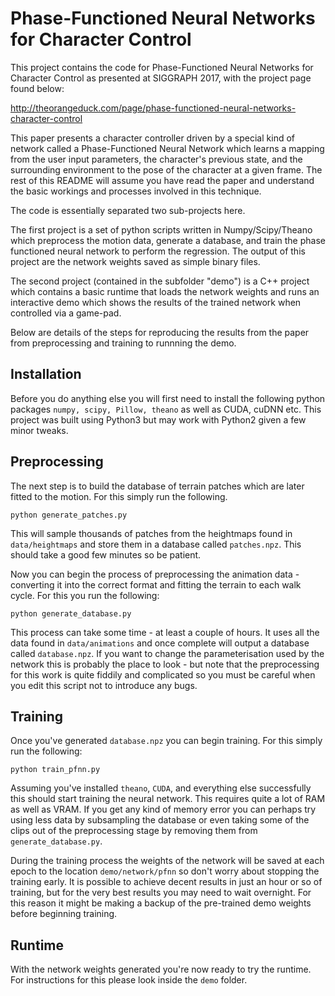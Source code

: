 Phase-Functioned Neural Networks for Character Control
======================================================

This project contains the code for Phase-Functioned Neural Networks for 
Character Control as presented at SIGGRAPH 2017, with the project page found
below:

http://theorangeduck.com/page/phase-functioned-neural-networks-character-control

This paper presents a character controller driven by a special kind of network
called a Phase-Functioned Neural Network which learns a mapping from the user
input parameters, the character's previous state, and the surrounding 
environment to the pose of the character at a given frame. The rest of this 
README will assume you have read the paper and understand the basic workings 
and processes involved in this technique.

The code is essentially separated two sub-projects here.

The first project is a set of python scripts written in Numpy/Scipy/Theano 
which preprocess the motion data, generate a database, and train the phase 
functioned neural network to perform the regression. The output of this project
are the network weights saved as simple binary files.

The second project (contained in the subfolder "demo") is a C++ project which
contains a basic runtime that loads the network weights and runs an interactive 
demo which shows the results of the trained network when controlled via a 
game-pad.

Below are details of the steps for reproducing the results from the paper from 
preprocessing and training to runnning the demo.


Installation
------------

Before you do anything else you will first need to install the following python 
packages `numpy, scipy, Pillow, theano` as well as CUDA, cuDNN etc. This 
project was built using Python3 but may work with Python2 given a few minor 
tweaks.


Preprocessing
-------------

The next step is to build the database of terrain patches which are later 
fitted to the motion. For this simply run the following. 

    python generate_patches.py

This will sample thousands of patches from the heightmaps found in 
`data/heightmaps` and store them in a database called `patches.npz`. This
should take a good few minutes so be patient.

Now you can begin the process of preprocessing the animation data - converting 
it into the correct format and fitting the terrain to each walk cycle. For this
you run the following:

    python generate_database.py

This process can take some time - at least a couple of hours. It uses all the 
data found in `data/animations` and once complete will output a database called 
`database.npz`. If you want to change the parameterisation used by the network 
this is probably the place to look - but note that the preprocessing for this 
work is quite fiddily and complicated so you must be careful when you edit this 
script not to introduce any bugs.


Training
--------

Once you've generated `database.npz` you can begin training. For this simply 
run the following:

    python train_pfnn.py

Assuming you've installed `theano`, `CUDA`, and everything else successfully 
this should start training the neural network. This requires quite a lot of RAM
as well as VRAM. If you get any kind of memory error you can perhaps try using 
less data by subsampling the database or even taking some of the clips out of 
the preprocessing stage by removing them from `generate_database.py`.

During the training process the weights of the network will be saved at each
epoch to the location `demo/network/pfnn` so don't worry about stopping the 
training early. It is possible to achieve decent results in just an hour or so
of training, but for the very best results you may need to wait overnight. For
this reason it might be making a backup of the pre-trained demo weights before
beginning training.


Runtime
-------

With the network weights generated you're now ready to try the runtime. For 
instructions for this please look inside the `demo` folder.


